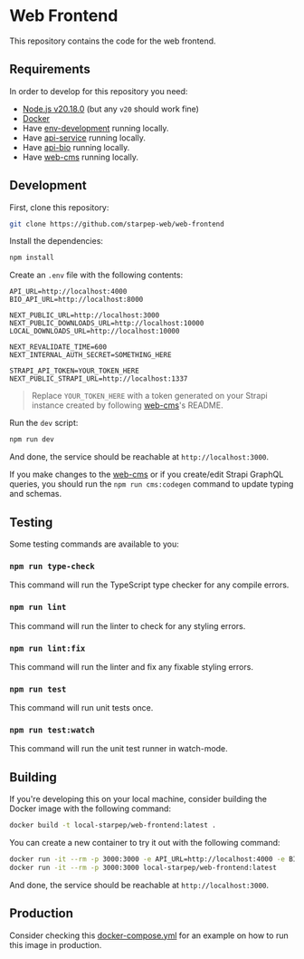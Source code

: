 # Web Frontend

This repository contains the code for the web frontend.

## Requirements

In order to develop for this repository you need:

* [Node.js v20.18.0](https://nodejs.org/en) (but any `v20` should work fine)
* [Docker](https://www.docker.com/products/docker-desktop/)
* Have [env-development](https://github.com/starpep-web/env-development) running locally.
* Have [api-service](https://github.com/starpep-web/api-service) running locally.
* Have [api-bio](https://github.com/starpep-web/api-bio) running locally.
* Have [web-cms](https://github.com/starpep-web/web-cms) running locally.

## Development

First, clone this repository:

```bash
git clone https://github.com/starpep-web/web-frontend
```

Install the dependencies:

```bash
npm install
```

Create an `.env` file with the following contents:

```text
API_URL=http://localhost:4000
BIO_API_URL=http://localhost:8000

NEXT_PUBLIC_URL=http://localhost:3000
NEXT_PUBLIC_DOWNLOADS_URL=http://localhost:10000
LOCAL_DOWNLOADS_URL=http://localhost:10000

NEXT_REVALIDATE_TIME=600
NEXT_INTERNAL_AUTH_SECRET=SOMETHING_HERE

STRAPI_API_TOKEN=YOUR_TOKEN_HERE
NEXT_PUBLIC_STRAPI_URL=http://localhost:1337
```

> Replace `YOUR_TOKEN_HERE` with a token generated on your Strapi instance created by following [web-cms](https://github.com/starpep-web/web-cms)'s README.

Run the `dev` script:

```bash
npm run dev
```

And done, the service should be reachable at `http://localhost:3000`.

If you make changes to the [web-cms](https://github.com/starpep-web/web-cms) or if you create/edit Strapi GraphQL queries, you should run the `npm run cms:codegen` command to update typing and schemas.

## Testing

Some testing commands are available to you:

### `npm run type-check`

This command will run the TypeScript type checker for any compile errors.

### `npm run lint`

This command will run the linter to check for any styling errors.

### `npm run lint:fix`

This command will run the linter and fix any fixable styling errors.

### `npm run test`

This command will run unit tests once.

### `npm run test:watch`

This command will run the unit test runner in watch-mode.

## Building

If you're developing this on your local machine, consider building the Docker image with the following command:

```bash
docker build -t local-starpep/web-frontend:latest .
```

You can create a new container to try it out with the following command:

```bash
docker run -it --rm -p 3000:3000 -e API_URL=http://localhost:4000 -e BIO_API_URL=http://localhost:8000 -e NEXT_PUBLIC_URL=http://localhost:3000 -e NEXT_PUBLIC_DOWNLOADS_URL=http://localhost:10000 -e LOCAL_DOWNLOADS_URL=http://localhost:10000 -e NEXT_REVALIDATE_TIME=600 -e STRAPI_API_TOKEN=YOUR_TOKEN_HERE -e NEXT_PUBLIC_STRAPI_URL=http://localhost:1337 local-starpep/web-frontend:latest
docker run -it --rm -p 3000:3000 local-starpep/web-frontend:latest
```

And done, the service should be reachable at `http://localhost:3000`.

## Production

Consider checking this [docker-compose.yml](https://github.com/starpep-web/env-production/blob/main/docker-compose.yml) for an example on how to run this image in production.
